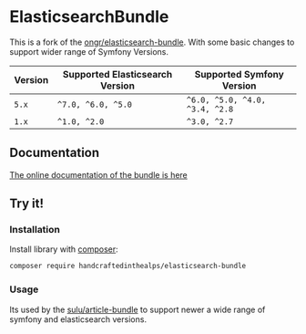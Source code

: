 # ElasticsearchBundle

This is a fork of the [ongr/elasticsearch-bundle](https://github.com/ongr-io/elasticsearchbundle).
With some basic changes to support wider range of Symfony Versions.

| Version   | Supported Elasticsearch Version | Supported Symfony Version      |
|-----------|---------------------------------|--------------------------------|
| `5.x`     | `^7.0, ^6.0, ^5.0`              | `^6.0, ^5.0, ^4.0, ^3.4, ^2.8` |
| `1.x`     | `^1.0, ^2.0`                    | `^3.0, ^2.7`                   |

## Documentation

[The online documentation of the bundle is here](Resources/doc/index.md)

## Try it!

### Installation

Install library with [composer](https://getcomposer.org):

```bash
composer require handcraftedinthealps/elasticsearch-bundle
```

### Usage

Its used by the [sulu/article-bundle](https://github.com/sulu/SuluArticleBundle/) to support newer a wide range of symfony and elasticsearch versions.
